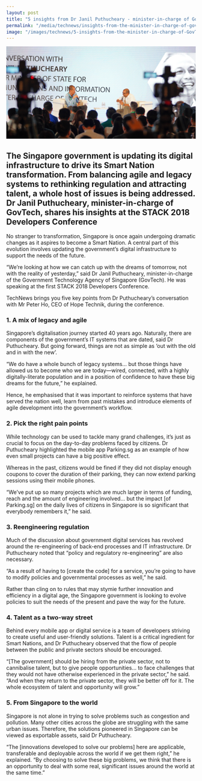 ```yaml
---
layout: post
title: "5 insights from Dr Janil Puthucheary - minister-in-charge of GovTech"
permalink: "/media/technews/insights-from-the-minister-in-charge-of-govtech"
image: "/images/technews/5-insights-from-the-minister-in-charge-of-GovTech.png"
---
```


![Janil Puthucheary at STACK 2018](/images/technews/5-insights-from-the-minister-in-charge-of-GovTech.png)

The Singapore government is updating its digital infrastructure to drive its Smart Nation transformation. From balancing agile and legacy systems to rethinking regulation and attracting talent, a whole host of issues is being addressed. Dr Janil Puthucheary, minister-in-charge of GovTech, shares his insights at the STACK 2018 Developers Conference
--- 

No stranger to transformation, Singapore is once again undergoing dramatic changes as it aspires to become a Smart Nation. A central part of this evolution involves updating the government’s digital infrastructure to support the needs of the future. 

“We’re looking at how we can catch up with the dreams of tomorrow, not with the reality of yesterday,” said Dr Janil Puthucheary, minister-in-charge of the Government Technology Agency of Singapore (GovTech). He was speaking at the first STACK 2018 Developers Conference.

TechNews brings you five key points from Dr Puthucheary’s conversation with Mr Peter Ho, CEO of Hope Technik, during the conference.

### **1. A mix of legacy and agile**

Singapore’s digitalisation journey started 40 years ago. Naturally, there are components of the government’s IT systems that are dated, said Dr Puthucheary. But going forward, things are not as simple as ‘out with the old and in with the new’.

“We do have a whole bunch of legacy systems… but those things have allowed us to become who we are today—wired, connected, with a highly digitally-literate population and in a position of confidence to have these big dreams for the future,” he explained.

Hence, he emphasised that it was important to reinforce systems that have served the nation well, learn from past mistakes and introduce elements of agile development into the government’s workflow. 

### **2. Pick the right pain points**

While technology can be used to tackle many grand challenges, it’s just as crucial to focus on the day-to-day problems faced by citizens. Dr Puthucheary highlighted the mobile app Parking.sg as an example of how even small projects can have a big positive effect.

Whereas in the past, citizens would be fined if they did not display enough coupons to cover the duration of their parking, they can now extend parking sessions using their mobile phones.

“We’ve put up so many projects which are much larger in terms of funding, reach and the amount of engineering involved… but the impact [of Parking.sg] on the daily lives of citizens in Singapore is so significant that everybody remembers it,” he said. 

### **3. Reengineering regulation**

Much of the discussion about government digital services has revolved around the re-engineering of back-end processes and IT infrastructure. Dr Puthucheary noted that “policy and regulatory re-engineering” are also necessary.

“As a result of having to [create the code] for a service, you’re going to have to modify policies and governmental processes as well,” he said. 

Rather than cling on to rules that may stymie further innovation and efficiency in a digital age, the Singapore government is looking to evolve policies to suit the needs of the present and pave the way for the future.

### **4. Talent as a two-way street**

Behind every mobile app or digital service is a team of developers striving to create useful and user-friendly solutions. Talent is a critical ingredient for Smart Nations, and Dr Puthucheary observed that the flow of people between the public and private sectors should be encouraged.

“[The government] should be hiring from the private sector, not to cannibalise talent, but to give people opportunities… to face challenges that they would not have otherwise experienced in the private sector,” he said. “And when they return to the private sector, they will be better off for it. The whole ecosystem of talent and opportunity will grow.”

### **5. From Singapore to the world**

Singapore is not alone in trying to solve problems such as congestion and pollution. Many other cities across the globe are struggling with the same urban issues. Therefore, the solutions pioneered in Singapore can be viewed as exportable assets, said Dr Puthucheary.

“The [innovations developed to solve our problems] here are applicable, transferable and deployable across the world if we get them right,” he explained. “By choosing to solve these big problems, we think that there is an opportunity to deal with some real, significant issues around the world at the same time.”
